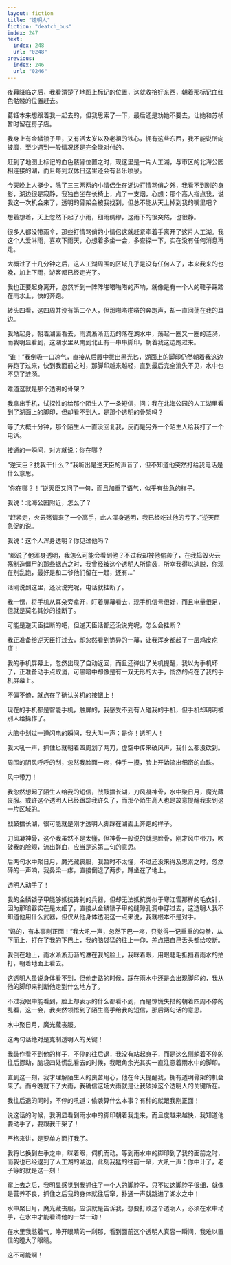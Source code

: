 ```yaml
---
layout: fiction
title: "透明人"
fiction: "deatch_bus"
index: 247
next:
  index: 248
  url: "0248"
previous:
  index: 246
  url: "0246"
---
```

夜幕降临之后，我看清楚了地图上标记的位置，这就收拾好东西，朝着那标记血红色骷髅的位置赶去。

葛钰本来想跟着我一起去的，但我思索了一下，最后还是劝她不要去，让她和苏桢暂时留在房子店。

我身上有金鳞锁子甲，又有活太岁以及老祖的铁心，拥有这些东西，我不能说所向披靡，至少遇到一般情况还是完全能对付的。

赶到了地图上标记的血色骸骨位置之时，现这里是一片人工湖，与市区的北海公园相连接的湖，而且每到双休日这里还会有音乐喷泉。

今天晚上人挺少，除了三三两两的小情侣坐在湖边打情骂俏之外，我看不到别的身影，湖边很是寂静，我独自坐在长椅上，点了一支烟，心想：那个高人指点我，说我这一次机会来了，透明的骨架会被我找到，但总不能从天上掉到我的嘴里吧？

想着想着，天上忽然下起了小雨，细雨绸缪，这雨下的很突然，也很静。

很多人都没带雨伞，那些打情骂俏的小情侣这就赶紧牵着手离开了这片人工湖。我这个人爱淋雨，喜欢下雨天，心想着多坐一会，多查探一下，实在没有任何消息再走。

大概过了十几分钟之后，这人工湖周围的区域几乎是没有任何人了，本来我来的也晚，加上下雨，游客都已经走光了。

我也正要起身离开，忽然听到一阵阵啪嗒啪嗒的声响，就像是有一个人的鞋子踩踏在雨水上，快的奔跑。

转头四看，这四周并没有第二个人，但那啪嗒啪嗒的奔跑声，却一直回荡在我的耳边。

我站起身，朝着湖面看去，雨滴淅淅沥沥的落在湖水中，荡起一圈又一圈的涟漪，而我明显看到，这湖水里从南到北正有一串串脚印，朝着我这边跑过来。

“谁！”我倒吸一口凉气，直接从后腰中拔出黑光匕，湖面上的脚印仍然朝着我这边奔跑了过来，快到我面前之时，那脚印越来越轻，直到最后完全消失不见，水中也不见了涟漪。

难道这就是那个透明的骨架？

我拿出手机，试探性的给那个陌生人了一条短信，问：我在北海公园的人工湖里看到了湖面上的脚印，但却看不到人，是那个透明的骨架吗？

等了大概十分钟，那个陌生人一直没回复我，反而是另外一个陌生人给我打了一个电话。

接通的一瞬间，对方就说：你在哪？

“逆天臣？找我干什么？”我听出是逆天臣的声音了，但不知道他突然打给我电话是什么意思。

“你在哪？！”逆天臣又问了一句，而且加重了语气，似乎有些急的样子。

我说：北海公园附近，怎么了？

“赶紧走，火云殇请来了一个高手，此人浑身透明，我已经吃过他的亏了。”逆天臣急促的说。

我说：这个人浑身透明？你见过他吗？

“都说了他浑身透明，我怎么可能会看到他？不过我却被他偷袭了，在我捣毁火云殇制造僵尸的那些据点之时，我曾经被这个透明人所偷袭，所幸我得以逃脱，你现在别乱跑，最好是和二爷他们留在一起，还有...”

话刚说到这里，还没说完呢，电话就挂断了。

我一愣，将手机从耳朵旁拿开，盯着屏幕看去，现手机信号很好，而且电量很足，但就是莫名其妙的挂断了。

可能是逆天臣挂断的吧，但逆天臣话都还没说完呢，怎么会挂断？

我正准备给逆天臣打过去，却忽然看到诡异的一幕，让我浑身都起了一层鸡皮疙瘩！

我的手机屏幕上，忽然出现了自动返回，而且还弹出了关机提醒，我以为手机坏了，正准备动手点取消，可黑暗中却像是有一双无形的大手，悄然的点在了我的手机屏幕上。

不偏不倚，就点在了确认关机的按钮上！

现在的手机都是智能手机，触屏的，我感受不到有人碰我的手机，但手机却明明被别人给操作了。

大脑中划过一道闪电的瞬间，我大叫一声：是你！透明人！

我大吼一声，抓住匕就朝着四周划了两刀，虚空中传来破风声，我什么都没砍到。

周围的阴风呼呼的刮，忽然我脸面一疼，伸手一摸，脸上开始流出细密的血珠。

风中带刀！

我忽然想起了陌生人给我的短信，战鼓擂长湖，刀风凝神骨，水中聚日月，魔光藏丧服。或许这个透明人已经跟踪我许久了，而那个陌生高人也是故意提醒我来到这一片区域的。

战鼓擂长湖，很可能就是刚才透明人脚踩在湖面上奔跑的样子。

刀风凝神骨，这个我虽然不是太懂，但神骨一般说的就是脸骨，刚才风中带刀，吹破我的脸颊，流出鲜血，应当是这第二句的意思。

后两句水中聚日月，魔光藏丧服，我暂时不太懂，不过还没来得及思索之时，忽然砰的一声响，我鼻梁一疼，直接倒退了两步，蹲坐在了地上。

透明人动手了！

我的金鳞锁子甲能够抵抗锋利的兵器，但却无法抵抗类似于寒江雪那样的毛衣针，因为那暗器实在是太细了，直接从金鳞锁子甲的缝隙孔洞中穿过去，这透明人我不知道他用什么武器，但仅从他身体透明这一点来说，我就根本不是对手。

“妈的，有本事刚正面！”我大吼一声，忽然下巴一疼，只觉得一记重重的勾拳，从下而上，打在了我的下巴上，我的脑袋猛的往上一仰，差点把自己舌头都给咬断。

我倒在地上，雨水淅淅沥沥的淋在我的脸上，我眯着眼，用眼睫毛抵挡着雨水的拍打，朝着地面上看去。

这透明人虽说身体看不到，但他走路的时候，踩在雨水中还是会出现脚印的，我从他的脚印来判断他走到什么地方了。

不过我眼中能看到，脸上却表示的什么都看不到，而是惊慌失措的朝着四周不停的乱看，这一会，我突然领悟到了陌生高手给我的短信，那后两句话的意思。

水中聚日月，魔光藏丧服。

这两句话绝对是克制透明人的关键！

我装作看不到他的样子，不停的往后退，我没有站起身子，而是这么侧躺着不停的往后挪动，脑袋四处慌乱看去的时候，我眼角余光其实一直注意着雨水中的脚印。

直到这一刻，我才理解陌生人的良苦用心，他在今天提醒我，拥有透明骨架的机会来了。而今晚就下了大雨，我确信这场大雨就是让我破掉这个透明人的关键所在。

我往后退的同时，不停的吼道：偷袭算什么本事？有种的就跟我刚正面！

说这话的时候，我明显看到雨水中的脚印朝着我走来，而且度越来越快，我知道他要动手了，要跟我干架了！

严格来讲，是要单方面打我了。

我将匕换到左手之中，眯着眼，伺机而动。等到雨水中的脚印到了我的面前之时，而我也已经退到了人工湖的湖边，此刻我猛的往前一窜，大吼一声：你中计了，老子等的就是这一刻！

窜上去之后，我明显感觉到我抓住了一个人的脚脖子，只不过这脚脖子很细，就像是营养不良，抓住之后我的身体就往后窜，扑通一声就跳进了湖水之中！

水中聚日月，魔光藏丧服，应该就是告诉我，想要打败这个透明人，必须在水中动手，在水中才能看清他的一举一动！

在水里我憋着气，睁开眼睛的一刹那，看到面前这个透明人真容一瞬间，我难以置信的瞪大了眼睛。

这不可能啊！
